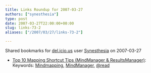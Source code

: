 ```yaml
---
title: Links Roundup for 2007-03-27
authors: ["synesthesia"]
type: post
date: 2007-03-27T22:00:00+00:00
slug: links-73-2 
aliases: ["/2007/03/27/links-73-2"]

---
```

Shared bookmarks for [del.icio.us][1] user  [Synesthesia][2] on 2007-03-27

  * [Top 10 Mapping Shortcut Tips (MindManager & ResultsManager)][3]: 
    Keywords: [Mindmapping][4], [MindManager][5], [@read][6]</li> </ul>

 [1]: https://del.icio.us/
 [2]: https://del.icio.us/synesthesia
 [3]: https://mcfarlin.typepad.com/the_underlying_blog/2007/02/top_10_mapping_.html "https://mcfarlin.typepad.com/the_underlying_blog/2007/02/top_10_mapping_.html"
 [4]: https://del.icio.us/synesthesia/Mindmapping
 [5]: https://del.icio.us/synesthesia/MindManager
 [6]: https://del.icio.us/synesthesia/@read